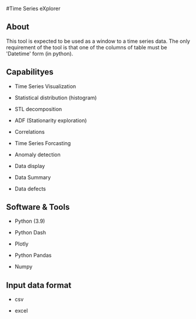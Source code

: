 #Time Series eXplorer  

## About 
This tool is expected to be used as a window to a time series data. The only requirement
of the tool is that one of the columns of table must be 'Datetime' form (in python).

## Capabilityes 

- Time Series Visualization 

- Statistical distribution (histogram)

- STL decomposition 

- ADF (Stationarity exploration)

- Correlations 

- Time Series Forcasting 

- Anomaly detection 

- Data display 

- Data Summary 

- Data defects 

## Software & Tools 

-  Python (3.9) 

- Python Dash 

- Plotly 

- Python  Pandas

- Numpy 

## Input data format 

-  csv 

- excel 









